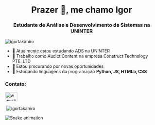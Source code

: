 <h1 align="center">Prazer 👋, me chamo Igor</h1>
<h3 align="center">Estudante de Análise e Desenvolvimento de Sistemas na UNINTER</h3>

<p align="left"> <img src="https://komarev.com/ghpvc/?username=igortakahiro&label=Profile%20views&color=0e75b6&style=flat" alt="igortakahiro" /> </p>

- 📝 Atualmente estou estudando ADS na UNINTER
- 👯 Trabalho como Audict Content na empresa Construct Technology PTE. LTD
- 🤝 Estou procurando por novas oportunidades
- 🌱 Estudando linguagens da programação **Python, JS, HTML5, CSS**

<h3 align="left">Contato:</h3>
<p align="left">
<a href="https://linkedin.com/in/www.linkedin.com/in/igor-takahiro-kawano-71952519a/" target="blank"><img align="center" src="https://raw.githubusercontent.com/rahuldkjain/github-profile-readme-generator/master/src/images/icons/Social/linked-in-alt.svg" alt="www.linkedin.com/in/igor-takahiro-kawano-71952519a/" height="30" width="40" /></a>
</p>

<p>&nbsp;<img align="center" src="https://github-readme-stats.vercel.app/api?username=igortakahiro&show_icons=true&locale=en" alt="igortakahiro" /></p>

![Snake animation](https://github.com/IgorTakahiro/IgorTakahiro/blob/output/github-contribution-grid-snake.svg)
